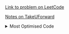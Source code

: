 [Link to problem on LeetCode](https://leetcode.com/problems/minimum-cost-to-cut-a-stick/)

[Notes on TakeUForward](https://takeuforward.org/dynamic-programming/striver-dp-series-dynamic-programming-problems/)

<details><summary>Most Optimised Code</summary>

![](https://github.com/archishmanghos/code-images/blob/master/DP-Striver/Lec-50.png)

</details>
